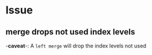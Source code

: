 # Issue

## merge drops not used index levels
-**caveat**-: A `left merge` will drop the index levels not used
